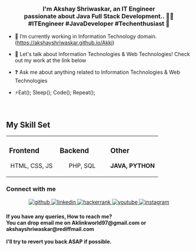   
### <div align="center">I'm Akshay Shriwaskar, an IT Engineer <br> passionate about Java Full Stack Development.. 👨‍💻 <br> #ITEngineer #JavaDeveloper #Techenthusiast 🚀</div>  
  

- 🔭 I’m currently working in Information Technology domain.
(https://akshayshriwaskar.github.io/Akki)  

- 🌱 Let's talk about Information Technologies & Web Technologies! Check out my work at the link below
  

- ❓ Ask me about anything related to Information Technologies & Web Technologies
  

- ⚡Eat(); Sleep(); Code(); Repeat();  
  

<br/>  


## My Skill Set  
<table><tr><tr><td valign="top" width="33%">

### Frontend 
<div align="center">
HTML, CSS, JS    
</div>

</td><td valign="top" width="33%">

### Backend  
<div align="center">  
PHP, SQL
</td><td valign="top" width="33%">


### Other 

<b>JAVA, PYTHON</b>
<br>
  </td></tr></table>  
  
### Connect with me  
<div align="center">
<a href="https://github.com/akshayshriwaskar" target="_blank">
<img src=https://img.shields.io/badge/github-%2324292e.svg?&style=for-the-badge&logo=github&logoColor=white alt=github style="margin-bottom: 5px;" />
</a>

<a href="https://www.linkedin.com/in/akshay-shriwaskar-12857a192/" target="_blank">
<img src=https://img.shields.io/badge/linkedin-%231E77B5.svg?&style=for-the-badge&logo=linkedin&logoColor=white alt=linkedin style="margin-bottom: 5px;" />
</a>

<a href="https://www.hackerrank.com/Akshayshriwaskar/" target="_blank">
<img https://img.shields.io/badge/https%3A%2F%2Fwww.hackerrank.com%2FAkshayshriwaskar%3Fhr_r%3D1&logoColor=Blue alt=hackerrank style="margin-bottom: 5px;" />
</a>

<a href="https://youtube.com/@akshayshriwaskar" target="_blank">
<img https://img.shields.io/badge/YouTube-%23FF0000.svg?style=for-the-badge&logo=YouTube&logoColor=white alt=youtube style="margin-bottom: 5px;" />
</a>  

<a href="https://instagram.com/akshayshriwaskar" target="_blank">
<img src=https://img.shields.io/badge/instagram-%23000000.svg?&style=for-the-badge&logo=instagram&logoColor=white alt=instagram style="margin-bottom: 5px;" />
</a>  
</div> 
<br>
<b>If you have any queries, How to reach me?<br>
You can drop email me on Aklinkworld97@gmail.com or akshayshriwaskar@rediffmail.com<b>
 <br><br>
 I'll try to revert you back ASAP if possible.
<br/>  
